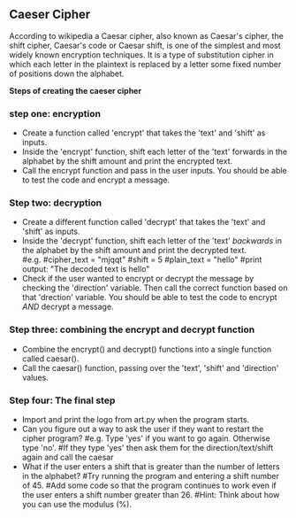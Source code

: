 ## Caeser Cipher 
According to wikipedia a Caesar cipher, also known as Caesar's cipher, the shift cipher, Caesar's code or Caesar shift, is one of the simplest and most widely known encryption techniques. It is a type of substitution cipher in which each letter in the plaintext is replaced by a letter some fixed number of positions down the alphabet.

<b>Steps of creating the caeser cipher</b>
### step one: encryption 
* Create a function called 'encrypt' that takes the 'text' and 'shift' as inputs.
* Inside the 'encrypt' function, shift each letter of the 'text' forwards in the alphabet by the shift amount and print the encrypted text.  
* Call the encrypt function and pass in the user inputs. You should be able to test the code and encrypt a message. 
### Step two: decryption
* Create a different function called 'decrypt' that takes the 'text' and 'shift' as inputs.
* Inside the 'decrypt' function, shift each letter of the 'text' *backwards* in the alphabet by the shift amount and print the decrypted text.  
  #e.g. 
  #cipher_text = "mjqqt"
  #shift = 5
  #plain_text = "hello"
  #print output: "The decoded text is hello"
* Check if the user wanted to encrypt or decrypt the message by checking the 'direction' variable. Then call the correct function based on that 'drection' variable. You should be able to test the code to encrypt *AND* decrypt a message.
### Step three: combining the encrypt and decrypt function
* Combine the encrypt() and decrypt() functions into a single function called caesar().
*  Call the caesar() function, passing over the 'text', 'shift' and 'direction' values.
### Step four: The final step
* Import and print the logo from art.py when the program starts.
* Can you figure out a way to ask the user if they want to restart the cipher program?
#e.g. Type 'yes' if you want to go again. Otherwise type 'no'.
#If they type 'yes' then ask them for the direction/text/shift again and call the caesar
* What if the user enters a shift that is greater than the number of letters in the alphabet?
#Try running the program and entering a shift number of 45.
#Add some code so that the program continues to work even if the user enters a shift number greater than 26. 
#Hint: Think about how you can use the modulus (%).
